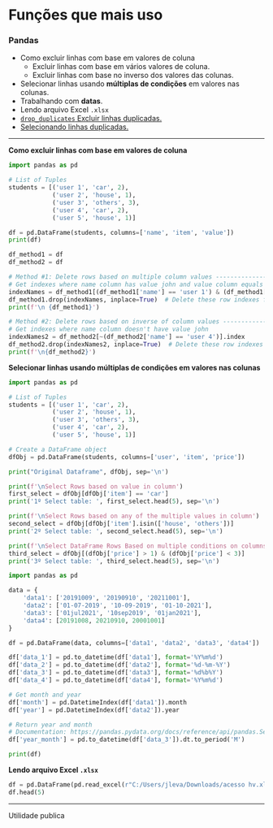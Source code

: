 # Funções que mais uso

### Pandas

- Como excluir linhas com base em valores de coluna
    - Excluir linhas com base em vários valores de coluna.
    - Excluir linhas com base no inverso dos valores das colunas.
- Selecionar linhas usando **múltiplas de condições** em valores nas colunas.
- Trabalhando com **datas**.
- Lendo arquivo Excel `.xlsx`
- [`drop_duplicates` Excluir linhas duplicadas.](https://github.com/JoseMateusCamargo/python/blob/main/pandas/how_to_drop_duplicate_rows.py)
- [Selecionando linhas duplicadas.](https://github.com/JoseMateusCamargo/python/blob/main/pandas/get_list_all_duplicate_row.py)

---

**Como excluir linhas com base em valores de coluna**

```python
import pandas as pd

# List of Tuples
students = [('user 1', 'car', 2),
            ('user 2', 'house', 1),
            ('user 3', 'others', 3),
            ('user 4', 'car', 2),
            ('user 5', 'house', 1)]

df = pd.DataFrame(students, columns=['name', 'item', 'value'])
print(df)

df_method1 = df
df_method2 = df

# Method #1: Delete rows based on multiple column values ----------------------#
# Get indexes where name column has value john and value column equals to 0.0
indexNames = df_method1[(df_method1['name'] == 'user 1') & (df_method1['value'] == 2)].index
df_method1.drop(indexNames, inplace=True)  # Delete these row indexes from dataFrame
print(f'\n {df_method1}')

# Method #2: Delete rows based on inverse of column values --------------------#
# Get indexes where name column doesn't have value john
indexNames2 = df_method2[~(df_method2['name'] == 'user 4')].index
df_method2.drop(indexNames2, inplace=True)  # Delete these row indexes from dataFrame
print(f'\n{df_method2}')
```

**Selecionar linhas usando múltiplas de condições em valores nas colunas**

```python
import pandas as pd

# List of Tuples
students = [('user 1', 'car', 2),
            ('user 2', 'house', 1),
            ('user 3', 'others', 3),
            ('user 4', 'car', 2),
            ('user 5', 'house', 1)]

# Create a DataFrame object
dfObj = pd.DataFrame(students, columns=['user', 'item', 'price'])

print("Original Dataframe", dfObj, sep='\n')

print(f'\nSelect Rows based on value in column')
first_select = dfObj[dfObj['item'] == 'car']
print('1º Select table: ', first_select.head(5), sep='\n')

print(f'\nSelect Rows based on any of the multiple values in column')
second_select = dfObj[dfObj['item'].isin(['house', 'others'])]
print('2º Select table: ', second_select.head(5), sep='\n')

print(f'\nSelect DataFrame Rows Based on multiple conditions on columns')
third_select = dfObj[(dfObj['price'] > 1) & (dfObj['price'] < 3)]
print('3º Select table: ', third_select.head(5), sep='\n')
```

```python
import pandas as pd

data = {
    'data1': ['20191009', '20190910', '20211001'],
    'data2': ['01-07-2019', '10-09-2019', '01-10-2021'],
    'data3': ['01jul2021', '10sep2019', '01jan2021'],
    'data4': [20191008, 20210910, 20001001]
}

df = pd.DataFrame(data, columns=['data1', 'data2', 'data3', 'data4'])

df['data_1'] = pd.to_datetime(df['data1'], format='%Y%m%d')
df['data_2'] = pd.to_datetime(df['data2'], format='%d-%m-%Y')
df['data_3'] = pd.to_datetime(df['data3'], format='%d%b%Y')
df['data_4'] = pd.to_datetime(df['data4'], format='%Y%m%d')

# Get month and year
df['month'] = pd.DatetimeIndex(df['data1']).month
df['year'] = pd.DatetimeIndex(df['data2']).year

# Return year and month
# Documentation: https://pandas.pydata.org/docs/reference/api/pandas.Series.dt.to_period.html#
df['year_month'] = pd.to_datetime(df['data_3']).dt.to_period('M')

print(df)
```

**Lendo arquivo Excel `.xlsx`**

```Python
df = pd.DataFrame(pd.read_excel(r"C:/Users/jleva/Downloads/acesso hv.xlsx"))
df.head(5)
```

---

Utilidade publica




